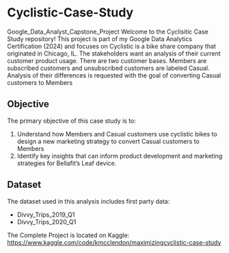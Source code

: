 # Cyclistic-Case-Study
Google_Data_Analyst_Capstone_Project
Welcome to the Cyclisitic Case Study repository! This project is part of my Google Data Analytics Certification (2024) and focuses on Cyclistic is a bike share company that originated in Chicago, IL.  The stakeholders want an analysis of their current customer product usage.  There are two customer bases.  Members are subscribed customers and unsubscribed customers are labeled Casual.  Analysis of their differences is requested with the goal of converting Casual customers to Members

## Objective

The primary objective of this case study is to:
1. Understand how Members and Casual customers use cyclistic bikes to design a new marketing strategy to convert Casual customers to Members
2. Identify key insights that can inform product development and marketing strategies for Bellafit’s Leaf device.


## Dataset

The dataset used in this analysis includes first party data:
- Divvy_Trips_2019_Q1
- Divvy_Trips_2020_Q1


The Complete Project is located on Kaggle: https://www.kaggle.com/code/kmcclendon/maximizingcyclistic-case-study
